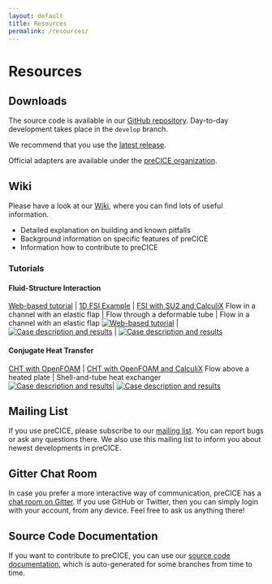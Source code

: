 ```yaml
---
layout: default
title: Resources
permalink: /resources/
---
```


# Resources

## Downloads
The source code is available in our [GitHub repository](https://github.com/precice/precice). Day-to-day development takes place in the `develop` branch.

We recommend that you use the [latest release](https://github.com/precice/precice/releases/latest).

Official adapters are available under the [preCICE organization](https://github.com/precice).

## Wiki
Please have a look at our [Wiki](https://github.com/precice/precice/wiki), where you can find lots of useful information.
+ Detailed explanation on building and known pitfalls
+ Background information on specific features of preCICE
+ Information how to contribute to preCICE

### Tutorials

#### Fluid-Structure Interaction

[Web-based tutorial][] | [1D FSI Example][] | [FSI with SU2 and CalculiX][]
Flow in a channel with an elastic flap | Flow through a deformable tube | Flow in a channel with an elastic flap
<a href="http://run.coplon.de/" title="Go to the tutorial"><img class="tutorial_image" src="../assets/tutorials/run-precice.png" alt="Web-based tutorial"></a> | <a href="https://github.com/precice/precice/wiki/1D-Example" title="Go to the tutorial"><img class="tutorial_image" src="../assets/tutorials/FSI_1D_example.png" alt="Case description and results"></a> | <a href="https://github.com/precice/precice/wiki/FSI-tutorial" title="Go to the tutorial"><img class="tutorial_image" src="../assets/tutorials/FSI_SU2_CalculiX_Flap.png" alt="Case description and results"></a>

#### Conjugate Heat Transfer

[CHT with OpenFOAM][] | [CHT with OpenFOAM and CalculiX][]
Flow above a heated plate | Shell-and-tube heat exchanger
<a href="https://github.com/precice/openfoam-adapter/wiki/Tutorial-for-CHT:-Flow-over-a-heated-plate" title="Go to the tutorial"><img class="tutorial_image" src="../assets/tutorials/CHT_OpenFOAM_OpenFOAM_Plate.png" alt="Case description and results"></a>| <a href="https://github.com/precice/precice/wiki/Tutorial-for-CHT-with-OpenFOAM-and-CalculiX" title="Go to the tutorial"><img class="tutorial_image" src="../assets/tutorials/CHT_OpenFOAM_CalculiX_HeatExchanger.jpg" alt="Case description and results"></a>


[1D FSI Example]: https://github.com/precice/precice/wiki/1D-Example
[FSI with SU2 and CalculiX]: https://github.com/precice/precice/wiki/FSI-tutorial
[CHT with OpenFOAM]: https://github.com/precice/openfoam-adapter/wiki/Tutorial-for-CHT:-Flow-over-a-heated-plate
[CHT with OpenFOAM and CalculiX]: https://github.com/precice/precice/wiki/Tutorial-for-CHT-with-OpenFOAM-and-CalculiX
[Web-based tutorial]: http://run.coplon.de/

## Mailing List
If you use preCICE, please subscribe to our [mailing list](https://mailman.informatik.uni-stuttgart.de/mailman/listinfo/precice). You can report bugs or ask any questions there. We also use this mailing list to inform you about newest developments in preCICE.

## Gitter Chat Room
In case you prefer a more interactive way of communication, preCICE has a [chat room on Gitter](https://gitter.im/precice/Lobby). If you use GitHub or Twitter, then you can simply login with your account, from any device. Feel free to ask us anything there!

## Source Code Documentation
If you want to contribute to preCICE, you can use our [source code documentation](https://ipvs.informatik.uni-stuttgart.de/sgs/precice/docs/), which is auto-generated for some branches from time to time.
